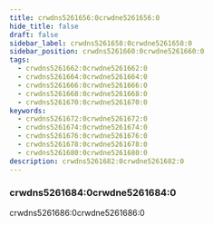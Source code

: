 ```yaml
---
title: crwdns5261656:0crwdne5261656:0
hide_title: false
draft: false
sidebar_label: crwdns5261658:0crwdne5261658:0
sidebar_position: crwdns5261660:0crwdne5261660:0
tags:
  - crwdns5261662:0crwdne5261662:0
  - crwdns5261664:0crwdne5261664:0
  - crwdns5261666:0crwdne5261666:0
  - crwdns5261668:0crwdne5261668:0
  - crwdns5261670:0crwdne5261670:0
keywords:
  - crwdns5261672:0crwdne5261672:0
  - crwdns5261674:0crwdne5261674:0
  - crwdns5261676:0crwdne5261676:0
  - crwdns5261678:0crwdne5261678:0
  - crwdns5261680:0crwdne5261680:0
description: crwdns5261682:0crwdne5261682:0
---
```


### crwdns5261684:0crwdne5261684:0

crwdns5261686:0crwdne5261686:0
